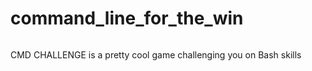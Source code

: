 # command_line_for_the_win

>```
CMD CHALLENGE is a pretty cool game challenging you on Bash skills
```
